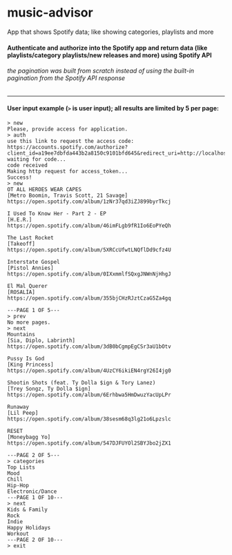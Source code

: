 # music-advisor
App that shows Spotify data; like showing categories, playlists and more

#### Authenticate and authorize into the Spotify app and return data (like playlists/category playlists/new releases and more) using Spotify API
###### the pagination was built from scratch instead of using the built-in pagination from the Spotify API response
---
#### User input example (`>` is user input); all results are limited by 5 per page:
```
> new
Please, provide access for application.
> auth
use this link to request the access code:
https://accounts.spotify.com/authorize?client_id=a19ee7dbfda443b2a8150c9101bfd645&redirect_uri=http://localhost:8080&response_type=code
waiting for code...
code received
Making http request for access_token...
Success!
> new
OT ALL HEROES WEAR CAPES
[Metro Boomin, Travis Scott, 21 Savage]
https://open.spotify.com/album/1zNr37qd3iZJ899byrTkcj

I Used To Know Her - Part 2 - EP
[H.E.R.]
https://open.spotify.com/album/46imFLgb9fR1Io6EoPYeQh

The Last Rocket
[Takeoff]
https://open.spotify.com/album/5XRCcUfwtLNQflDd9cfz4U

Interstate Gospel
[Pistol Annies]
https://open.spotify.com/album/0IXxmmlfSQxgJNWnNjHhgJ

El Mal Querer
[ROSALÍA]
https://open.spotify.com/album/355bjCHzRJztCzaG5Za4gq

---PAGE 1 OF 5---
> prev
No more pages.
> next
Mountains
[Sia, Diplo, Labrinth]
https://open.spotify.com/album/3dB0bCgmpEgCSr3aU1bOtv

Pussy Is God
[King Princess]
https://open.spotify.com/album/4UzCY6ikiEN4rgY26I4jg0

Shootin Shots (feat. Ty Dolla $ign & Tory Lanez)
[Trey Songz, Ty Dolla $ign]
https://open.spotify.com/album/6Erhbwa5HmDwuzYacUpLPr

Runaway
[Lil Peep]
https://open.spotify.com/album/38sesm68q3lg21o6Lpzslc

RESET
[Moneybagg Yo]
https://open.spotify.com/album/547DJFUYOl2SBYJbo2jZX1

---PAGE 2 OF 5---
> categories
Top Lists
Mood
Chill
Hip-Hop
Electronic/Dance
---PAGE 1 OF 10---
> next
Kids & Family
Rock
Indie
Happy Holidays
Workout
---PAGE 2 OF 10---
> exit
```
